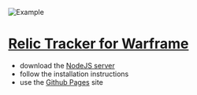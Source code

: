 ![Example](https://i.imgur.com/UlJAaQm.png)
# [Relic Tracker for Warframe](https://davidbrandon713.github.io/relictracker/)
- download the [NodeJS server](https://github.com/davidbrandon713/relictrackerapi)
- follow the installation instructions
- use the [Github Pages](https://davidbrandon713.github.io/wfm-frontend/) site
